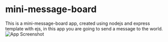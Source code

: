 # mini-message-board
This is a mini-message-board app, created using nodejs and express template with ejs,
in this app you are going to send a message to the world.
![App Screenshot]('./assets/messageboardss.png')
